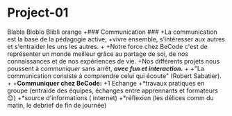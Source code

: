 # Project-01
Blabla
Bloblo
Blibli
orange
+### Communication ###
+La communication est la base de la pédagogie active;
+vivre ensemble, s'intéresser aux autres et s'entraider les uns les autres.
+
+Notre force chez BeCode c'est de représenter un monde meilleur grâce au partage de soi, de nos connaissances et de nos expériences de vie.
+Nos différents projets nous poussent à *communiquer* sans arrêt, **_avec fun et interaction._**
+
+"La communication consiste à comprendre celui qui écoute" (Robert Sabatier).
+
+**Communiquer chez BeCode:**
+1 Echange
+*travaux pratiques en groupe (entraide des équipes, échanges entre apprennants et formateurs :blush:) 
+*source d'informations ( internet)
+*réflexion (les délices comm du matin, le debrief de fin de journée)
